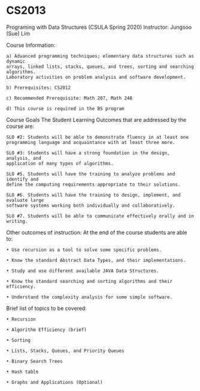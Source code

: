 # CS2013
Programing with Data Structures (CSULA Spring 2020)
Instructor: Jungsoo (Sue) Lim

Course Information:

    a) Advanced programming techniques; elementary data structures such as dynamic
    arrays, linked lists, stacks, queues, and trees, sorting and searching algorithms.
    Laboratory activities on problem analysis and software development.

    b) Prerequisites: CS2012

    c) Recommended Prerequisite: Math 207, Math 248

    d) This course is required in the BS program

Course Goals The Student Learning Outcomes that are addressed by the course are:

    SLO #2: Students will be able to demonstrate fluency in at least one
    programming language and acquaintance with at least three more.

    SLO #3: Students will have a strong foundation in the design, analysis, and
    application of many types of algorithms.

    SLO #5. Students will have the training to analyze problems and identify and
    define the computing requirements appropriate to their solutions.

    SLO #6. Students will have the training to design, implement, and evaluate large
    software systems working both individually and collaboratively.

    SLO #7. Students will be able to communicate effectively orally and in writing.


Other outcomes of instruction: At the end of the course students are able to:

    • Use recursion as a tool to solve some specific problems.

    • Know the standard Abstract Data Types, and their implementations.

    • Study and use different available JAVA Data Structures.

    • Know the standard searching and sorting algorithms and their
    efficiency.

    • Understand the complexity analysis for some simple software.

Brief list of topics to be covered:

    • Recursion

    • Algorithm Efficiency (brief)

    • Sorting

    • Lists, Stacks, Queues, and Priority Queues

    • Binary Search Trees

    • Hash table

    • Graphs and Applications (Optional)
